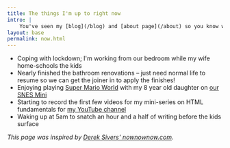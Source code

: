 ```yaml
---
title: The things I'm up to right now
intro: |
    You've seen my [blog](/blog) and [about page](/about) so you know what I'm interested in and how I ended up doing what I do, but what am I up to *right now*?
layout: base
permalink: now.html
---
```


- Coping with lockdown; I'm working from our bedroom while my wife home-schools the kids
- Nearly finished the bathroom renovations – just need normal life to resume so we can get the joiner in to apply the finishes!
- Enjoying playing [Super Mario World](https://en.wikipedia.org/wiki/Super_Mario_World) with my 8 year old daughter on [our SNES Mini](https://twitter.com/tempertemper/status/1194334500899045377?s=21)
- Starting to record the first few videos for my mini-series on HTML fundamentals for [my YouTube channel](https://www.youtube.com/tempertemper)
- Waking up at 5am to snatch an hour and a half of writing before the kids surface

<i>This page was inspired by [Derek Sivers' nownownow.com](https://nownownow.com/about).</i>

